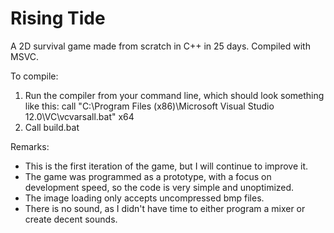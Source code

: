 # Rising Tide
A 2D survival game made from scratch in C++ in 25 days.
Compiled with MSVC.

To compile:
1. Run the compiler from your command line, which should look something like this:
   call "C:\Program Files (x86)\Microsoft Visual Studio 12.0\VC\vcvarsall.bat" x64
2. Call build.bat


Remarks:
- This is the first iteration of the game, but I will continue to improve it.
- The game was programmed as a prototype, with a focus on development speed, so the code is very simple and unoptimized.
- The image loading only accepts uncompressed bmp files.
- There is no sound, as I didn't have time to either program a mixer or create decent sounds.
